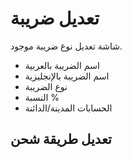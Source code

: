 # تعديل ضريبة
شاشة تعديل نوع ضريبة موجود.
- اسم الضريبة بالعربية 
- اسم الضريبة بالإنجليزية 
- نوع الضريبة 
- النسبة % 
- الحسابات المدينة/الدائنة 
## تعديل طريقة شحن
